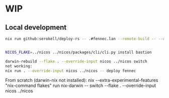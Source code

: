 # WIP

## Local development

<!--
```sh
nix flake lock --update-input nicos --override-input nicos ../nicos
```

NB: don't push the new locked file -->

```sh
nix run github:serokell/deploy-rs -- .#fennec.lan --remote-build -- --override-input nicos ../nicos


NICOS_FLAKE=../nicos ../nicos/packages/cli/cli.py install bastion
```

```sh
darwin-rebuild --flake . --override-input nicos ../nicos switch
not working:
nix run . --override-input nicos ../nicos -- deploy fennec
```

From scratch (darwin-nix not installed):
nix --extra-experimental-features "nix-command flakes" run nix-darwin -- switch --flake . --override-input nicos ../nicos

